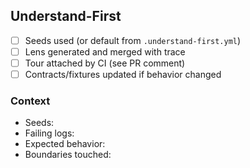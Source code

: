 ## Understand-First
- [ ] Seeds used (or default from `.understand-first.yml`)
- [ ] Lens generated and merged with trace
- [ ] Tour attached by CI (see PR comment)
- [ ] Contracts/fixtures updated if behavior changed

### Context
- Seeds: 
- Failing logs: 
- Expected behavior: 
- Boundaries touched: 

